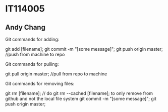 # IT114005
## Andy Chang

Git commands for adding:

git add [filename];
git commit -m "[some message]";
git push origin master; //push from machine to repo

Git commands for pulling:

git pull origin master; //pull from repo to machine

Git commands for removing files:

git rm [filename]; // do git rm --cached [filename]; to only remove from github and not the local file system
git commit -m "[some message]";
git push origin master;